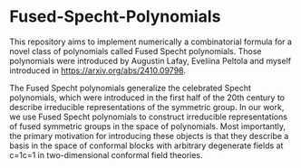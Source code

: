 # Fused-Specht-Polynomials

This repository aims to implement numerically a combinatorial formula for a novel class of polynomials called Fused Specht polynomials. Those polynomials were introduced by Augustin Lafay, Eveliina Peltola and myself introduced in https://arxiv.org/abs/2410.09798.

The Fused Specht polynomials generalize the celebrated Specht polynomials, which were introduced in the first half of the 20th century to describe irreducible representations of the symmetric group. In our work, we use Fused Specht polynomials to construct irreducible representations of fused symmetric groups in the space of polynomials. Most importantly, the primary motivation for introducing these objects is that they describe a basis in the space of conformal blocks with arbitrary degenerate fields at c=1c=1 in two-dimensional conformal field theories.
